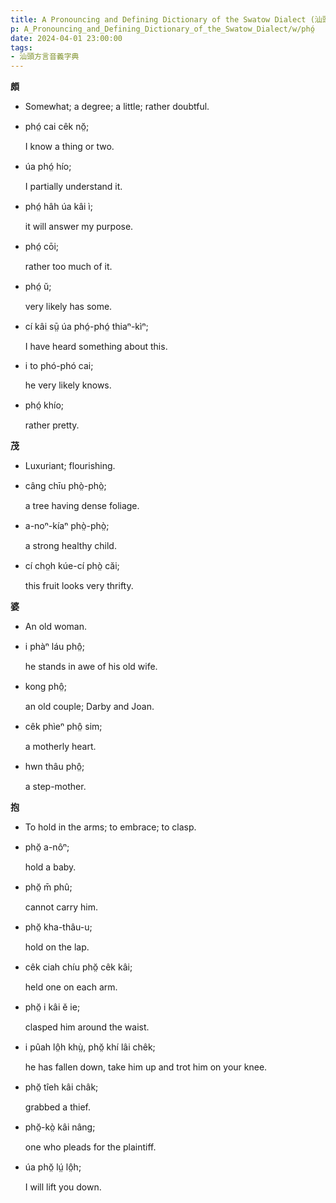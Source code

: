 ```yaml
---
title: A Pronouncing and Defining Dictionary of the Swatow Dialect (汕頭方言音義字典) / phó̤
p: A_Pronouncing_and_Defining_Dictionary_of_the_Swatow_Dialect/w/phó̤
date: 2024-04-01 23:00:00
tags: 
- 汕頭方言音義字典
---
```



**頗**
- Somewhat; a degree; a little; rather doubtful.

- phó̤ cai cêk nŏ̤;

  I know a thing or two.

- úa phó̤ hío;

  I partially understand it.

- phó̤ hâh úa kâi ì;

  it will answer my purpose.

- phó̤ cōi;

  rather too much of it.

- phó̤ ŭ;

  very likely has some.

- cí kâi sṳ̄ úa phó̤-phó̤ thiaⁿ-kìⁿ;

  I have heard something about this.

- i to phó-phó cai;

  he very likely knows.

- phó̤ khío;

  rather pretty.

**茂**
- Luxuriant; flourishing.

- câng chīu phò̤-phò̤;

  a tree having dense foliage.

- a-noⁿ-kíaⁿ phò̤-phò̤;

  a strong healthy child.

- cí cho̤h kúe-cí phò̤ căi;

  this fruit looks very thrifty.

**婆**
- An old woman.

- i phàⁿ láu phô̤;

  he stands in awe of his old wife.

- kong phô̤;

  an old couple; Darby and Joan.

- cêk phìeⁿ phô̤ sim;

  a motherly heart.

- hwn thâu phô̤;

  a step-mother.

**抱**
- To hold in the arms; to embrace; to clasp.

- phŏ̤ a-nôⁿ;

  hold a baby.

- phŏ̤ m̄ phû;

  cannot carry him.

- phŏ̤ kha-thâu-u;

  hold on the lap.

- cêk ciah chíu phŏ̤ cêk kâi;

  held one on each arm.

- phŏ̤ i kâi ĕ ie;

  clasped him around the waist.

- i pûah lô̤h khṳ̀, phŏ̤ khí lâi chêk;

  he has fallen down, take him up and trot him on your knee.

- phŏ̤ tîeh kâi châk;

  grabbed a thief.

- phŏ̤-kò̤ kâi nâng;

  one who pleads for the plaintiff.

- úa phŏ̤ lṳ́ lô̤h;

  I will lift you down.